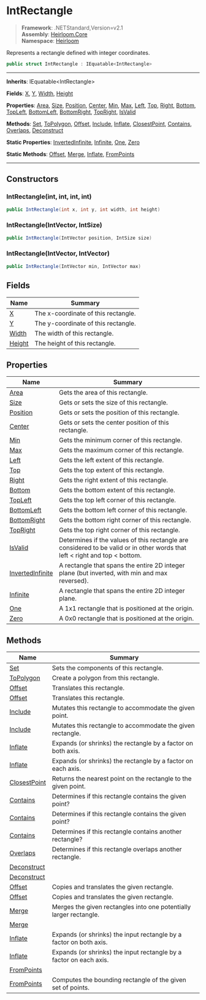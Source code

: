 # IntRectangle

> **Framework**: .NETStandard,Version=v2.1  
> **Assembly**: [Heirloom.Core][0]  
> **Namespace**: [Heirloom][0]  

Represents a rectangle defined with integer coordinates.

```cs
public struct IntRectangle : IEquatable<IntRectangle>
```

--------------------------------------------------------------------------------

**Inherits**: IEquatable\<IntRectangle>

**Fields**: [X][1], [Y][2], [Width][3], [Height][4]

**Properties**: [Area][5], [Size][6], [Position][7], [Center][8], [Min][9], [Max][10], [Left][11], [Top][12], [Right][13], [Bottom][14], [TopLeft][15], [BottomLeft][16], [BottomRight][17], [TopRight][18], [IsValid][19]

**Methods**: [Set][20], [ToPolygon][21], [Offset][22], [Include][23], [Inflate][24], [ClosestPoint][25], [Contains][26], [Overlaps][27], [Deconstruct][28]

**Static Properties**: [InvertedInfinite][29], [Infinite][30], [One][31], [Zero][32]

**Static Methods**: [Offset][22], [Merge][33], [Inflate][24], [FromPoints][34]

--------------------------------------------------------------------------------

## Constructors

### IntRectangle(int, int, int, int)

```cs
public IntRectangle(int x, int y, int width, int height)
```

### IntRectangle(IntVector, IntSize)

```cs
public IntRectangle(IntVector position, IntSize size)
```

### IntRectangle(IntVector, IntVector)

```cs
public IntRectangle(IntVector min, IntVector max)
```

## Fields

| Name        | Summary                             |
|-------------|-------------------------------------|
| [X][1]      | The x-coordinate of this rectangle. |
| [Y][2]      | The y-coordinate of this rectangle. |
| [Width][3]  | The width of this rectangle.        |
| [Height][4] | The height of this rectangle.       |

## Properties

| Name                   | Summary                                                                                                                           |
|------------------------|-----------------------------------------------------------------------------------------------------------------------------------|
| [Area][5]              | Gets the area of this rectangle.                                                                                                  |
| [Size][6]              | Gets or sets the size of this rectangle.                                                                                          |
| [Position][7]          | Gets or sets the position of this rectangle.                                                                                      |
| [Center][8]            | Gets or sets the center position of this rectangle.                                                                               |
| [Min][9]               | Gets the minimum corner of this rectangle.                                                                                        |
| [Max][10]              | Gets the maximum corner of this rectangle.                                                                                        |
| [Left][11]             | Gets the left extent of this rectangle.                                                                                           |
| [Top][12]              | Gets the top extent of this rectangle.                                                                                            |
| [Right][13]            | Gets the right extent of this rectangle.                                                                                          |
| [Bottom][14]           | Gets the bottom extent of this rectangle.                                                                                         |
| [TopLeft][15]          | Gets the top left corner of this rectangle.                                                                                       |
| [BottomLeft][16]       | Gets the bottom left corner of this rectangle.                                                                                    |
| [BottomRight][17]      | Gets the bottom right corner of this rectangle.                                                                                   |
| [TopRight][18]         | Gets the top right corner of this rectangle.                                                                                      |
| [IsValid][19]          | Determines if the values of this rectangle are considered to be valid or in other words that left &lt; right and top &lt; bottom. |
| [InvertedInfinite][29] | A rectangle that spans the entire 2D integer plane (but inverted, with min and max reversed).                                     |
| [Infinite][30]         | A rectangle that spans the entire 2D integer plane.                                                                               |
| [One][31]              | A 1x1 rectangle that is positioned at the origin.                                                                                 |
| [Zero][32]             | A 0x0 rectangle that is positioned at the origin.                                                                                 |

## Methods

| Name               | Summary                                                            |
|--------------------|--------------------------------------------------------------------|
| [Set][20]          | Sets the components of this rectangle.                             |
| [ToPolygon][21]    | Create a polygon from this rectangle.                              |
| [Offset][22]       | Translates this rectangle.                                         |
| [Offset][22]       | Translates this rectangle.                                         |
| [Include][23]      | Mutates this rectangle to accommodate the given point.             |
| [Include][23]      | Mutates this rectangle to accommodate the given rectangle.         |
| [Inflate][24]      | Expands (or shrinks) the rectangle by a factor on both axis.       |
| [Inflate][24]      | Expands (or shrinks) the rectangle by a factor on each axis.       |
| [ClosestPoint][25] | Returns the nearest point on the rectangle to the given point.     |
| [Contains][26]     | Determines if this rectangle contains the given point?             |
| [Contains][26]     | Determines if this rectangle contains the given point?             |
| [Contains][26]     | Determines if this rectangle contains another rectangle?           |
| [Overlaps][27]     | Determines if this rectangle overlaps another rectangle.           |
| [Deconstruct][28]  |                                                                    |
| [Deconstruct][28]  |                                                                    |
| [Offset][22]       | Copies and translates the given rectangle.                         |
| [Offset][22]       | Copies and translates the given rectangle.                         |
| [Merge][33]        | Merges the given rectangles into one potentially larger rectangle. |
| [Merge][33]        |                                                                    |
| [Inflate][24]      | Expands (or shrinks) the input rectangle by a factor on both axis. |
| [Inflate][24]      | Expands (or shrinks) the input rectangle by a factor on each axis. |
| [FromPoints][34]   |                                                                    |
| [FromPoints][34]   | Computes the bounding rectangle of the given set of points.        |

[0]: ..\Heirloom.Core.md
[1]: Heirloom.IntRectangle.X.md
[2]: Heirloom.IntRectangle.Y.md
[3]: Heirloom.IntRectangle.Width.md
[4]: Heirloom.IntRectangle.Height.md
[5]: Heirloom.IntRectangle.Area.md
[6]: Heirloom.IntRectangle.Size.md
[7]: Heirloom.IntRectangle.Position.md
[8]: Heirloom.IntRectangle.Center.md
[9]: Heirloom.IntRectangle.Min.md
[10]: Heirloom.IntRectangle.Max.md
[11]: Heirloom.IntRectangle.Left.md
[12]: Heirloom.IntRectangle.Top.md
[13]: Heirloom.IntRectangle.Right.md
[14]: Heirloom.IntRectangle.Bottom.md
[15]: Heirloom.IntRectangle.TopLeft.md
[16]: Heirloom.IntRectangle.BottomLeft.md
[17]: Heirloom.IntRectangle.BottomRight.md
[18]: Heirloom.IntRectangle.TopRight.md
[19]: Heirloom.IntRectangle.IsValid.md
[20]: Heirloom.IntRectangle.Set.md
[21]: Heirloom.IntRectangle.ToPolygon.md
[22]: Heirloom.IntRectangle.Offset.md
[23]: Heirloom.IntRectangle.Include.md
[24]: Heirloom.IntRectangle.Inflate.md
[25]: Heirloom.IntRectangle.ClosestPoint.md
[26]: Heirloom.IntRectangle.Contains.md
[27]: Heirloom.IntRectangle.Overlaps.md
[28]: Heirloom.IntRectangle.Deconstruct.md
[29]: Heirloom.IntRectangle.InvertedInfinite.md
[30]: Heirloom.IntRectangle.Infinite.md
[31]: Heirloom.IntRectangle.One.md
[32]: Heirloom.IntRectangle.Zero.md
[33]: Heirloom.IntRectangle.Merge.md
[34]: Heirloom.IntRectangle.FromPoints.md
